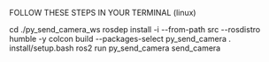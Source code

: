 FOLLOW THESE STEPS IN YOUR TERMINAL (linux)

cd ./py_send_camera_ws
rosdep install -i --from-path src --rosdistro humble -y
colcon build --packages-select py_send_camera
. install/setup.bash
ros2 run py_send_camera send_camera